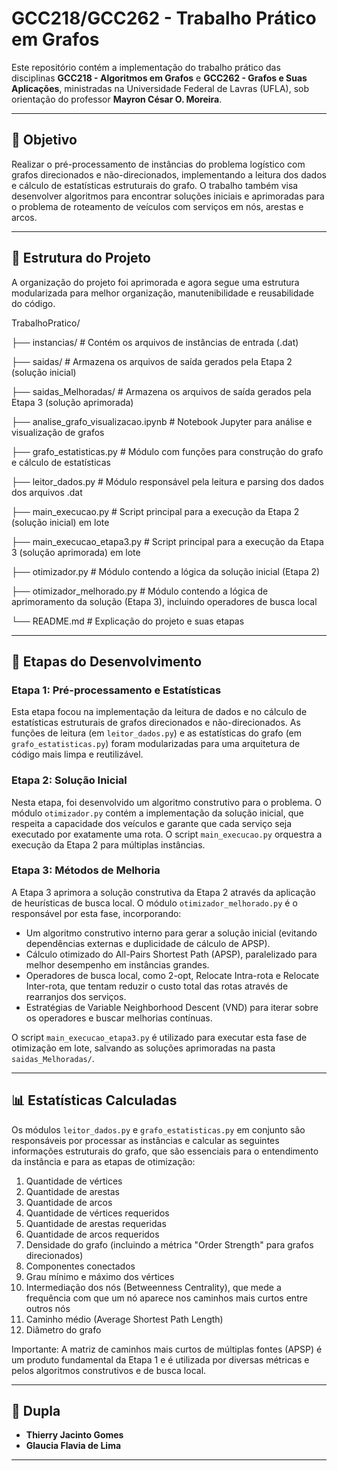 # GCC218/GCC262 - Trabalho Prático em Grafos

Este repositório contém a implementação do trabalho prático das disciplinas **GCC218 - Algoritmos em Grafos** e **GCC262 - Grafos e Suas Aplicações**, ministradas na Universidade Federal de Lavras (UFLA), sob orientação do professor **Mayron César O. Moreira**.

---

## 🎯 Objetivo

Realizar o pré-processamento de instâncias do problema logístico com grafos direcionados e não-direcionados, implementando a leitura dos dados e cálculo de estatísticas estruturais do grafo. O trabalho também visa desenvolver algoritmos para encontrar soluções iniciais e aprimoradas para o problema de roteamento de veículos com serviços em nós, arestas e arcos.

---

## 📂 Estrutura do Projeto

A organização do projeto foi aprimorada e agora segue uma estrutura modularizada para melhor organização, manutenibilidade e reusabilidade do código.

TrabalhoPratico/

├── instancias/                 # Contém os arquivos de instâncias de entrada (.dat)

├── saidas/                     # Armazena os arquivos de saída gerados pela Etapa 2 (solução inicial)

├── saidas_Melhoradas/          # Armazena os arquivos de saída gerados pela Etapa 3 (solução aprimorada)

├── analise_grafo_visualizacao.ipynb  # Notebook Jupyter para análise e visualização de grafos

├── grafo_estatisticas.py       # Módulo com funções para construção do grafo e cálculo de estatísticas

├── leitor_dados.py             # Módulo responsável pela leitura e parsing dos dados dos arquivos .dat

├── main_execucao.py            # Script principal para a execução da Etapa 2 (solução inicial) em lote

├── main_execucao_etapa3.py     # Script principal para a execução da Etapa 3 (solução aprimorada) em lote

├── otimizador.py               # Módulo contendo a lógica da solução inicial (Etapa 2)

├── otimizador_melhorado.py     # Módulo contendo a lógica de aprimoramento da solução (Etapa 3), incluindo operadores de busca local

└── README.md                   # Explicação do projeto e suas etapas

---

## 🚀 Etapas do Desenvolvimento

### Etapa 1: Pré-processamento e Estatísticas

Esta etapa focou na implementação da leitura de dados e no cálculo de estatísticas estruturais de grafos direcionados e não-direcionados. As funções de leitura (em `leitor_dados.py`) e as estatísticas do grafo (em `grafo_estatisticas.py`) foram modularizadas para uma arquitetura de código mais limpa e reutilizável.

### Etapa 2: Solução Inicial

Nesta etapa, foi desenvolvido um algoritmo construtivo para o problema. O módulo `otimizador.py` contém a implementação da solução inicial, que respeita a capacidade dos veículos e garante que cada serviço seja executado por exatamente uma rota. O script `main_execucao.py` orquestra a execução da Etapa 2 para múltiplas instâncias.

### Etapa 3: Métodos de Melhoria

A Etapa 3 aprimora a solução construtiva da Etapa 2 através da aplicação de heurísticas de busca local. O módulo `otimizador_melhorado.py` é o responsável por esta fase, incorporando:
* Um algoritmo construtivo interno para gerar a solução inicial (evitando dependências externas e duplicidade de cálculo de APSP).
* Cálculo otimizado do All-Pairs Shortest Path (APSP), paralelizado para melhor desempenho em instâncias grandes.
* Operadores de busca local, como 2-opt, Relocate Intra-rota e Relocate Inter-rota, que tentam reduzir o custo total das rotas através de rearranjos dos serviços.
* Estratégias de Variable Neighborhood Descent (VND) para iterar sobre os operadores e buscar melhorias contínuas.

O script `main_execucao_etapa3.py` é utilizado para executar esta fase de otimização em lote, salvando as soluções aprimoradas na pasta `saidas_Melhoradas/`.

---

## 📊 Estatísticas Calculadas

Os módulos `leitor_dados.py` e `grafo_estatisticas.py` em conjunto são responsáveis por processar as instâncias e calcular as seguintes informações estruturais do grafo, que são essenciais para o entendimento da instância e para as etapas de otimização:

1.  Quantidade de vértices
2.  Quantidade de arestas
3.  Quantidade de arcos
4.  Quantidade de vértices requeridos
5.  Quantidade de arestas requeridas
6.  Quantidade de arcos requeridos
7.  Densidade do grafo (incluindo a métrica "Order Strength" para grafos direcionados)
8.  Componentes conectados
9.  Grau mínimo e máximo dos vértices
10. Intermediação dos nós (Betweenness Centrality), que mede a frequência com que um nó aparece nos caminhos mais curtos entre outros nós
11. Caminho médio (Average Shortest Path Length)
12. Diâmetro do grafo

Importante: A matriz de caminhos mais curtos de múltiplas fontes (APSP) é um produto fundamental da Etapa 1 e é utilizada por diversas métricas e pelos algoritmos construtivos e de busca local.

---
## 👥 Dupla

* **Thierry Jacinto Gomes**
* **Glaucia Flavia de Lima**

---

